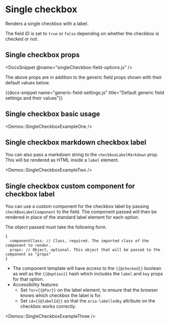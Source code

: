 # Single checkbox

Renders a single checkbox with a label.

The field ID is set to `true` or `false` depending on whether the checkbox is checked or not.

## Single checkbox props

<DocsSnippet @name="singleCheckbox-field-options.js" />

The above props are in addition to the generic field props shown with their default values below.

{{docs-snippet name="generic-field-settings.js" title="Default generic field settings and their values"}}

## Single checkbox basic usage

<Demos::SingleCheckboxExampleOne />

## Single checkbox markdown checkbox label

You can also pass a markdown string to the `checkboxLabelMarkdown` prop. This will be rendered as HTML inside a `label` element.

<Demos::SingleCheckboxExampleTwo />

## Single checkbox custom component for checkbox label

You can use a custom component for the checkbox label by passing `checkBoxLabelComponent` to the field. The component passed will then be rendered in place of the standard label element for each option.

The object passed must take the following form.

```
{
  componentClass: // Class, required. The imported class of the component to render.
  props: // Object, optional. This object that will be passed to the component as "props"
}
```

- The component template will have access to the `{{@checked}}` boolean as well as the `{{@option}}` hash which includes the `label` and `key` props for that option.
- Accessibility features
  - Set `for={{@for}}` on the label element, to ensure that the browser knows which checkbox the label is for.
  - Set `id={{@labelId}}` so that the `aria-labelledby` attribute on the checkbox works correctly.

<Demos::SingleCheckboxExampleThree />

